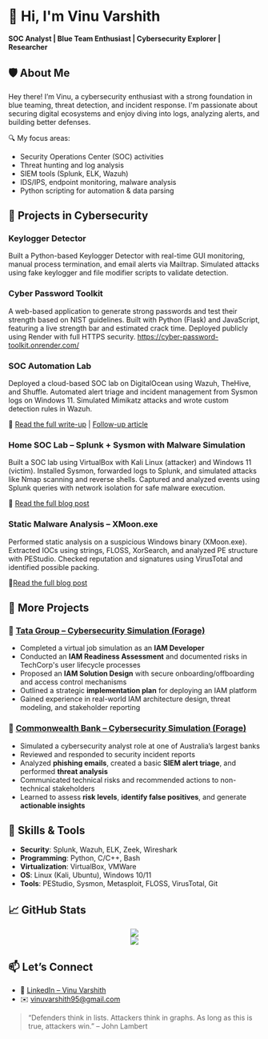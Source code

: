 # 👋 Hi, I'm Vinu Varshith  
**SOC Analyst | Blue Team Enthusiast | Cybersecurity Explorer | Researcher**



## 🛡️ About Me

Hey there! I’m Vinu, a cybersecurity enthusiast with a strong foundation in blue teaming, threat detection, and incident response. I'm passionate about securing digital ecosystems and enjoy diving into logs, analyzing alerts, and building better defenses.

🔍 My focus areas:
- Security Operations Center (SOC) activities
- Threat hunting and log analysis
- SIEM tools (Splunk, ELK, Wazuh)
- IDS/IPS, endpoint monitoring, malware analysis
- Python scripting for automation & data parsing


## 🔬 Projects in Cybersecurity

### Keylogger Detector
Built a Python-based Keylogger Detector with real-time GUI monitoring, manual process termination, and email alerts via Mailtrap.
Simulated attacks using fake keylogger and file modifier scripts to validate detection.

### Cyber Password Toolkit
A web-based application to generate strong passwords and test their strength based on NIST guidelines.
Built with Python (Flask) and JavaScript, featuring a live strength bar and estimated crack time.
Deployed publicly using Render with full HTTPS security.
https://cyber-password-toolkit.onrender.com/

### SOC Automation Lab
Deployed a cloud-based SOC lab on DigitalOcean using Wazuh, TheHive, and Shuffle.
Automated alert triage and incident management from Sysmon logs on Windows 11.
Simulated Mimikatz attacks and wrote custom detection rules in Wazuh.

📘 [Read the full write-up](https://medium.com/@vinuvarshith95/building-a-soc-automation-lab-phase-1-5f576b8b4497) | [Follow-up article](https://medium.com/@vinuvarshith95/building-a-soc-automation-lab-phase-2-7f3e46dc79f8)

### Home SOC Lab – Splunk + Sysmon with Malware Simulation
Built a SOC lab using VirtualBox with Kali Linux (attacker) and Windows 11 (victim).
Installed Sysmon, forwarded logs to Splunk, and simulated attacks like Nmap scanning and reverse shells.
Captured and analyzed events using Splunk queries with network isolation for safe malware execution.

📘 [Read the full blog post](https://medium.com/@vinuvarshith95/building-my-first-home-lab-b51d83145691)


### Static Malware Analysis – XMoon.exe
Performed static analysis on a suspicious Windows binary (XMoon.exe).
Extracted IOCs using strings, FLOSS, XorSearch, and analyzed PE structure with PEStudio.
Checked reputation and signatures using VirusTotal and identified possible packing.

📘[Read the full blog post](https://medium.com/@vinuvarshith95/understanding-malware-a-journey-into-static-analysis-51238a5eed16)



## 🧠 More Projects

### 🏢 [Tata Group – Cybersecurity Simulation (Forage)](https://www.theforage.com/)
- Completed a virtual job simulation as an **IAM Developer**
- Conducted an **IAM Readiness Assessment** and documented risks in TechCorp's user lifecycle processes
- Proposed an **IAM Solution Design** with secure onboarding/offboarding and access control mechanisms
- Outlined a strategic **implementation plan** for deploying an IAM platform
- Gained experience in real-world IAM architecture design, threat modeling, and stakeholder reporting

### 🏦 [Commonwealth Bank – Cybersecurity Simulation (Forage)](https://www.theforage.com/)
- Simulated a cybersecurity analyst role at one of Australia’s largest banks
- Reviewed and responded to security incident reports
- Analyzed **phishing emails**, created a basic **SIEM alert triage**, and performed **threat analysis**
- Communicated technical risks and recommended actions to non-technical stakeholders
- Learned to assess **risk levels**, **identify false positives**, and generate **actionable insights**


## 🧰 Skills & Tools

- **Security**: Splunk, Wazuh, ELK, Zeek, Wireshark
- **Programming**: Python, C/C++, Bash
- **Virtualization**: VirtualBox, VMWare
- **OS**: Linux (Kali, Ubuntu), Windows 10/11
- **Tools**: PEStudio, Sysmon, Metasploit, FLOSS, VirusTotal, Git



## 📈 GitHub Stats

<p align="center">
  <img src="https://github-readme-stats.vercel.app/api?username=vinuvarshith95&show_icons=true&theme=default" />
  <br>
  <img src="https://github-readme-streak-stats.herokuapp.com/?user=vinuvarshith95" />
</p>



## 📫 Let’s Connect

- 💼 [LinkedIn – Vinu Varshith](https://www.linkedin.com/in/vinuvarshithalagappan/)
- ✉️ vinuvarshith95@gmail.com



> “Defenders think in lists. Attackers think in graphs. As long as this is true, attackers win.” – John Lambert

